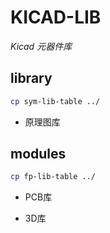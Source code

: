 # KICAD-LIB

_Kicad 元器件库_



## library

```bash
cp sym-lib-table ../
```
* 原理图库

## modules

```bash
cp fp-lib-table ../
```

* PCB库

* 3D库
